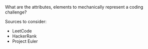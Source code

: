 

What are the attributes, elements to mechanically represent a coding challenge?

Sources to consider:
   - LeetCode
   - HackerRank
   - Project Euler